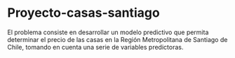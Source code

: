 # Proyecto-casas-santiago
El problema consiste en desarrollar un modelo predictivo que permita determinar el precio de las casas en la Región Metropolitana de Santiago de Chile, tomando en cuenta una serie de variables predictoras.
